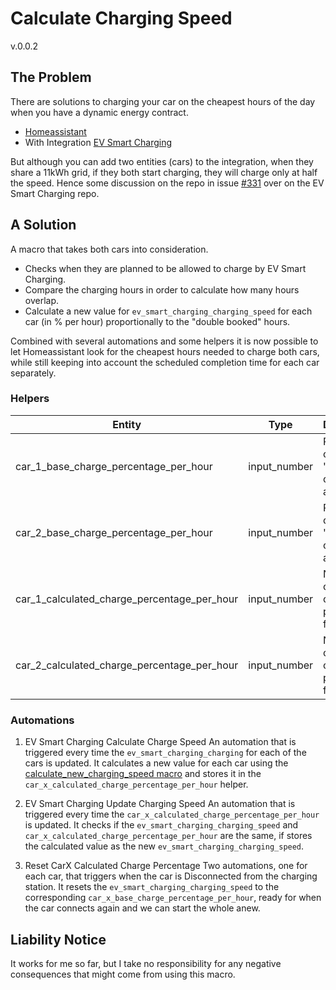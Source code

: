 # Calculate Charging Speed

v.0.0.2

## The Problem
There are solutions to charging your car on the cheapest hours of the day when you have a dynamic energy contract.

* [Homeassistant](https://homeassistant.io)
* With Integration [EV Smart Charging](https://github.com/jonasbkarlsson/ev_smart_charging)

But although you can add two entities (cars) to the integration, when they share a 11kWh grid, if they both start charging, they will charge only at half the speed. Hence some discussion on the repo in issue [#331](https://github.com/jonasbkarlsson/ev_smart_charging/issues/331) over on the EV Smart Charging repo.

## A Solution
A macro that takes both cars into consideration.
- Checks when they are planned to be allowed to charge by EV Smart Charging. 
- Compare the charging hours in order to calculate how many hours overlap.
- Calculate a new value for `ev_smart_charging_charging_speed` for each car (in % per hour) proportionally to the "double booked" hours.

Combined with several automations and some helpers it is now possible to let Homeassistant look for the cheapest hours needed to charge both cars, while still keeping into account the scheduled completion time for each car separately.

### Helpers
| Entity                                      | Type         | Description                                      |
|---------------------------------------------|--------------|--------------------------------------------------|
| car_1_base_charge_percentage_per_hour       | input_number | Percentage of battery "car 1" charges in an hour |
| car_2_base_charge_percentage_per_hour       | input_number | Percentage of battery "car 2" charges in an hour |
| car_1_calculated_charge_percentage_per_hour | input_number | New calculated charge percentage for "car 1"     |
| car_2_calculated_charge_percentage_per_hour | input_number | New calculated charge percentage for "car 2"     |

### Automations

1. EV Smart Charging Calculate Charge Speed
An automation that is triggered every time the `ev_smart_charging_charging` for each of the cars is updated.
It calculates a new value for each car using the [calculate_new_charging_speed macro](./calculate_new_charging_speed.jinja) and stores it in the `car_x_calculated_charge_percentage_per_hour` helper.

2. EV Smart Charging Update Charging Speed
An automation that is triggered every time the `car_x_calculated_charge_percentage_per_hour` is updated.
It checks if the `ev_smart_charging_charging_speed` and `car_x_calculated_charge_percentage_per_hour` are the same, if stores the calculated value as the new `ev_smart_charging_charging_speed`.

3. Reset CarX Calculated Charge Percentage
Two automations, one for each car, that triggers when the car is Disconnected from the charging station.
It resets the `ev_smart_charging_charging_speed` to the corresponding `car_x_base_charge_percentage_per_hour`, ready for when the car connects again and we can start the whole anew.

## Liability Notice
It works for me so far, but I take no responsibility for any negative consequences that might come from using this macro.
